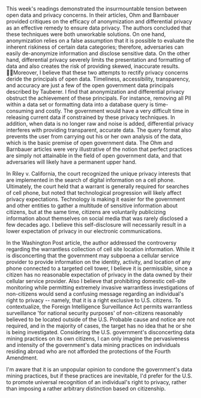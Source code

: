 This week's readings demonstrated the insurmountable tension between open data and privacy concerns.  In their articles, Ohm and Barnbauer  provided critiques on the efficacy of anonymization and differential privacy as an effective remedy to ensure data privacy. The authors concluded that these techniques were both unworkable solutions. On one hand, anonymization relies on a false assumption that it is possible to evaluate the inherent riskiness of certain data categories; therefore, adversaries can easily de-anonymize information and disclose sensitive data.  On the other hand, differential privacy severely limits the presentation and formatting of data and also creates the risk of providing skewed, inaccurate results. Moreover, I believe that these two attempts to rectify privacy concerns deride the principals of open data. Timeliness, accessibility, transparency, and accuracy are just a few of the open government data principals described by Tauberer. I find that anonymization and differential privacy obstruct the achievement of these principals. For instance, removing all PII within a data set or formatting data into a database query is time-consuming and costly. The government would have a very difficult time in releasing current data if constrained by these privacy techniques.  In addition, when data is no longer raw and noise is added, differential privacy interferes with providing transparent, accurate data. The query format also prevents the user from carrying out his or her own analysis of the data, which is the basic premise of open government data. The Ohm and Barnbauer articles were very illustrative of the notion that perfect practices are simply not attainable in the field of open government data, and that adversaries will likely have a permanent upper hand.

In Riley v. California, the court recognized the unique privacy interests that are implemented in the search of digital information on a cell phone.  Ultimately, the court held that a warrant is generally required for searches of cell phone, but noted that technological progression  will likely affect privacy expectations. Technology is making it easier for the government and other entities to gather a multitude of sensitive information about citizens, but at the same time, citizens are voluntarily publicizing information about themselves on social media that was rarely disclosed a few decades ago. I believe this self-disclosure will necessarily result in a lower expectation of privacy in our electronic communications.

In the Washington Post article, the author addressed the controversy regarding the warrantless collection of cell site location information. While it is disconcerting that the government may subpoena a cellular service provider to provide information on the identity, activity, and location of any phone connected to a targeted cell tower, I believe it is permissible, since a citizen has no reasonable expectation of privacy in the data owned by their cellular service provider. Also I believe that prohibiting domestic cell-site monitoring while permitting extremely invasive warrantless investigations of non-citizens would send a confusing message regarding an individual's right to privacy -- namely, that it is a right exclusive to U.S. citizens. To contextualize, the Foreign Intelligence Surveillance Act permits warrantless surveillance 'for national security purposes' of non-citizens reasonably believed to be located outside of the U.S. Probable cause and notice are not required, and in the majority of cases, the target has no idea that he or she is being investigated. Considering the U.S. government's disconcerting data mining practices on its own  citizens, I can only imagine the pervasiveness and intensity of  the government's data mining practices on individuals residing abroad who are not afforded the protections of the Fourth Amendment.

I'm aware that it is an unpopular opinion to condone the government's data mining practices, but if these practices are inevitable, I'd prefer for the U.S. to promote universal recognition of an individual's right to privacy, rather than imposing a rather arbitrary distinction based on citizenship. 
